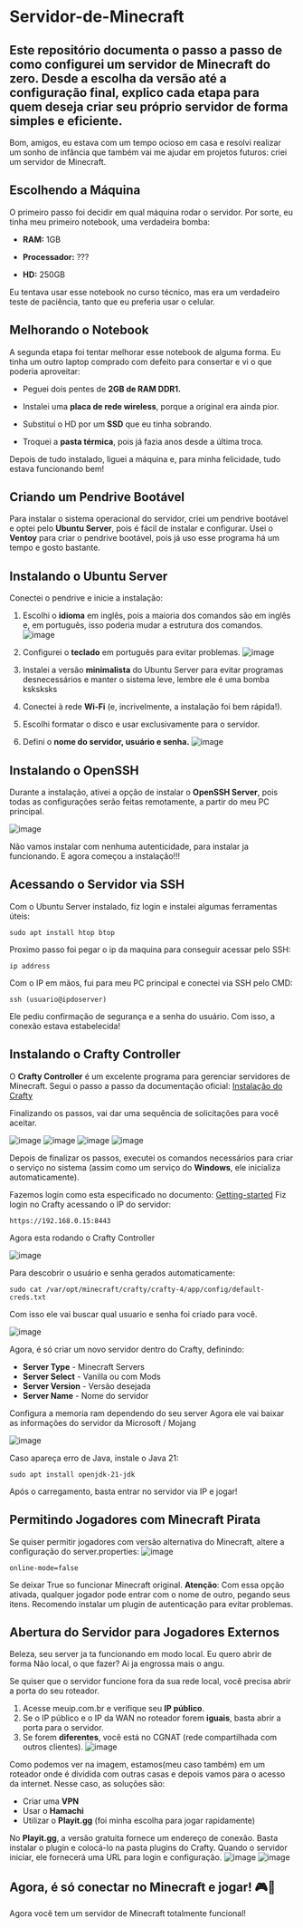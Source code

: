 # Servidor-de-Minecraft
Este repositório documenta o passo a passo de como configurei um servidor de Minecraft do zero. Desde a escolha da versão até a configuração final, explico cada etapa para quem deseja criar seu próprio servidor de forma simples e eficiente.
---

Bom, amigos, eu estava com um tempo ocioso em casa e resolvi realizar um sonho de infância que também vai me ajudar em projetos futuros: criei um servidor de Minecraft.

## Escolhendo a Máquina

O primeiro passo foi decidir em qual máquina rodar o servidor. Por sorte, eu tinha meu primeiro notebook, uma verdadeira bomba:

- **RAM:** 1GB

- **Processador:** ???

- **HD:** 250GB

Eu tentava usar esse notebook no curso técnico, mas era um verdadeiro teste de paciência, tanto que eu preferia usar o celular.

## Melhorando o Notebook

A segunda etapa foi tentar melhorar esse notebook de alguma forma. Eu tinha um outro laptop comprado com defeito para consertar e vi o que poderia aproveitar:

- Peguei dois pentes de **2GB de RAM DDR1.**

- Instalei uma **placa de rede wireless**, porque a original era ainda pior.

- Substituí o HD por um **SSD** que eu tinha sobrando.

- Troquei a **pasta térmica**, pois já fazia anos desde a última troca.

Depois de tudo instalado, liguei a máquina e, para minha felicidade, tudo estava funcionando bem!

## Criando um Pendrive Bootável

Para instalar o sistema operacional do servidor, criei um pendrive bootável e optei pelo **Ubuntu Server**, pois é fácil de instalar e configurar. Usei o **Ventoy** para criar o pendrive bootável, pois já uso esse programa há um tempo e gosto bastante.

## Instalando o Ubuntu Server

Conectei o pendrive e inicie a instalação:

1. Escolhi o **idioma** em inglês, pois a maioria dos comandos são em inglês e, em português, isso poderia mudar a estrutura dos comandos.
![image](https://github.com/user-attachments/assets/316d8f3f-e4fe-4608-b5dc-6474344cd93a)

2. Configurei o **teclado** em português para evitar problemas.
![image](https://github.com/user-attachments/assets/c3648047-e703-474c-9947-740bf81bfc0a)

3. Instalei a versão **minimalista** do Ubuntu Server para evitar programas desnecessários e manter o sistema leve, lembre ele é uma bomba ksksksks
   
4. Conectei à rede **Wi-Fi** (e, incrivelmente, a instalação foi bem rápida!).
   
5. Escolhi formatar o disco e usar exclusivamente para o servidor.
   
6. Defini o **nome do servidor, usuário e senha.**
![image](https://github.com/user-attachments/assets/4d0eeba8-4e35-4903-b1c1-c5bb7175846d)

## Instalando o OpenSSH

Durante a instalação, ativei a opção de instalar o **OpenSSH Server**, pois todas as configurações serão feitas remotamente, a partir do meu PC principal.

![image](https://github.com/user-attachments/assets/bdc50df8-e036-43a2-8be3-79f895511a28)

Não vamos instalar com nenhuma autenticidade, para instalar ja funcionando.
E agora começou a instalação!!!

## Acessando o Servidor via SSH

Com o Ubuntu Server instalado, fiz login e instalei algumas ferramentas úteis:

````
sudo apt install htop btop

````
Proximo passo foi pegar o ip da maquina para conseguir acessar pelo SSH:
````
ip address

````

Com o IP em mãos, fui para meu PC principal e conectei via SSH pelo CMD:
````
ssh (usuario@ipdoserver)

````
Ele pediu confirmação de segurança e a senha do usuário. Com isso, a conexão estava estabelecida!

## Instalando o Crafty Controller

O **Crafty Controller** é um excelente programa para gerenciar servidores de Minecraft. Segui o passo a passo da documentação oficial:
[Instalação do Crafty](https://docs.craftycontrol.com/pages/getting-started/installation/linux/)

Finalizando os passos, vai dar uma sequência de solicitações para você aceitar.

![image](https://github.com/user-attachments/assets/50a246ed-5017-4d44-b3a6-d0674164a23d)
![image](https://github.com/user-attachments/assets/91579dfe-73fe-4723-847a-321cda023a61)
![image](https://github.com/user-attachments/assets/d6a48883-697a-4934-8055-2ff3f3fc0f79)
![image](https://github.com/user-attachments/assets/d0515162-b11d-4db0-9864-6d28b7103e84)

Depois de finalizar os passos, executei os comandos necessários para criar o serviço no sistema (assim como um serviço do **Windows**, ele inicializa automaticamente).

Fazemos login como esta especificado no documento:
[Getting-started](https://docs.craftycontrol.com/pages/getting-started/access/)
Fiz login no Crafty acessando o IP do servidor:

````
https://192.168.0.15:8443

````
Agora esta rodando o Crafty Controller

![image](https://github.com/user-attachments/assets/3ac324a6-9d7b-4300-9441-3c5c387e46b4)

Para descobrir o usuário e senha gerados automaticamente:
````
sudo cat /var/opt/minecraft/crafty/crafty-4/app/config/default-creds.txt
````
Com isso ele vai buscar qual usuario e senha foi criado para você.

![image](https://github.com/user-attachments/assets/e0010d40-f854-4da9-a05a-5b7c44974426)

Agora, é só criar um novo servidor dentro do Crafty, definindo:

- **Server Type** - Minecraft Servers
- **Server Select** - Vanilla ou com Mods
- **Server Version** - Versão desejada
- **Server Name** - Nome do servidor

Configura a memoria ram dependendo do seu server
Agora ele vai baixar as informações do servidor da Microsoft / Mojang

![image](https://github.com/user-attachments/assets/5407af63-4926-4051-8cfc-ecb7a723fc5c)

Caso apareça erro de Java, instale o Java 21:

````
sudo apt install openjdk-21-jdk
````
Após o carregamento, basta entrar no servidor via IP e jogar!

## Permitindo Jogadores com Minecraft Pirata

Se quiser permitir jogadores com versão alternativa do Minecraft, altere a configuração do server.properties:
![image](https://github.com/user-attachments/assets/23115fe9-19a4-4369-b5ac-d3cd8265c6ab)
````
online-mode=false
````

Se deixar True so funcionar Minecraft original.
**Atenção**: Com essa opção ativada, qualquer jogador pode entrar com o nome de outro, pegando seus itens. Recomendo instalar um plugin de autenticação para evitar problemas.

## Abertura do Servidor para Jogadores Externos 

Beleza, seu server ja ta funcionando em modo local. Eu quero abrir de forma Não local, o que fazer? 
Ai ja engrossa mais o angu.

Se quiser que o servidor funcione fora da sua rede local, você precisa abrir a porta do seu roteador.

1. Acesse meuip.com.br e verifique seu **IP público**.
2. Se o IP público e o IP da WAN no roteador forem **iguais**, basta abrir a porta para o servidor.
3. Se forem **diferentes**, você está no CGNAT (rede compartilhada com outros clientes). 
![image](https://github.com/user-attachments/assets/88d40e00-29a9-444b-bc1a-af14a96182be)

Como podemos ver na imagem, estamos(meu caso também) em um roteador onde é dividida com outras casas e depois vamos para o acesso da internet.
Nesse caso, as soluções são:
- Criar uma **VPN**
- Usar o **Hamachi**
- Utilizar o **Playit.gg** (foi minha escolha para jogar rapidamente)

No **Playit.gg**, a versão gratuita fornece um endereço de conexão. Basta instalar o plugin e colocá-lo na pasta plugins do Crafty. Quando o servidor iniciar, ele fornecerá uma URL para login e configuração.
![image](https://github.com/user-attachments/assets/b648a41e-3d1c-45ee-ad6e-e4e5d9fac383)
![image](https://github.com/user-attachments/assets/56685a79-aa7b-4ea0-b552-1b9e322c2952)

Agora, é só conectar no Minecraft e jogar! 🎮🚀
---
Agora você tem um servidor de Minecraft totalmente funcional!
